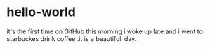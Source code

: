 # hello-world
it's the first time on GitHub
this morning i woke up late and i went to starbuckes drink coffee .it is a beautifull day.
